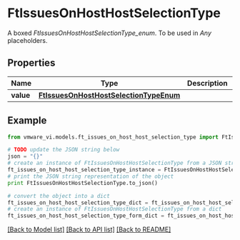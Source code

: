 # FtIssuesOnHostHostSelectionType

A boxed *FtIssuesOnHostHostSelectionType_enum*. To be used in *Any* placeholders. 

## Properties
Name | Type | Description | Notes
------------ | ------------- | ------------- | -------------
**value** | [**FtIssuesOnHostHostSelectionTypeEnum**](FtIssuesOnHostHostSelectionTypeEnum.md) |  | 

## Example

```python
from vmware_vi.models.ft_issues_on_host_host_selection_type import FtIssuesOnHostHostSelectionType

# TODO update the JSON string below
json = "{}"
# create an instance of FtIssuesOnHostHostSelectionType from a JSON string
ft_issues_on_host_host_selection_type_instance = FtIssuesOnHostHostSelectionType.from_json(json)
# print the JSON string representation of the object
print FtIssuesOnHostHostSelectionType.to_json()

# convert the object into a dict
ft_issues_on_host_host_selection_type_dict = ft_issues_on_host_host_selection_type_instance.to_dict()
# create an instance of FtIssuesOnHostHostSelectionType from a dict
ft_issues_on_host_host_selection_type_form_dict = ft_issues_on_host_host_selection_type.from_dict(ft_issues_on_host_host_selection_type_dict)
```
[[Back to Model list]](../README.md#documentation-for-models) [[Back to API list]](../README.md#documentation-for-api-endpoints) [[Back to README]](../README.md)


